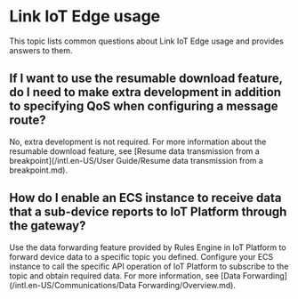 # Link IoT Edge usage

This topic lists common questions about Link IoT Edge usage and provides answers to them.

## If I want to use the resumable download feature, do I need to make extra development in addition to specifying QoS when configuring a message route?

No, extra development is not required. For more information about the resumable download feature, see [Resume data transmission from a breakpoint](/intl.en-US/User Guide/Resume data transmission from a breakpoint.md).

## How do I enable an ECS instance to receive data that a sub-device reports to IoT Platform through the gateway?

Use the data forwarding feature provided by Rules Engine in IoT Platform to forward device data to a specific topic you defined. Configure your ECS instance to call the specific API operation of IoT Platform to subscribe to the topic and obtain required data. For more information, see [Data Forwarding](/intl.en-US/Communications/Data Forwarding/Overview.md).

